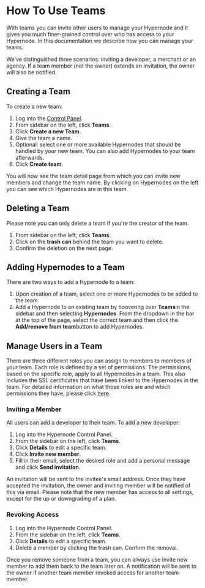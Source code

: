 <!-- source: https://support.hypernode.com/en/services/control-panel/how-to-use-teams/ -->

# How To Use Teams

With teams you can invite other users to manage your Hypernode and it gives you much finer-grained control over who has access to your Hypernode. In this documentation we describe how you can manage your teams.

We’ve distinguished three scenarios: inviting a developer, a merchant or an agency. If a team member (not the owner) extends an invitation, the owner will also be notified.

## Creating a Team

To create a new team:

1. Log into the [Control Panel](https://my.hypernode.com).
1. From sidebar on the left, click **Teams**.
1. Click **Create a new Team**.
1. Give the team a name.
1. Optional: select one or more available Hypernodes that should be handled by your new team. You can also add Hypernodes to your team afterwards.
1. Click **Create team**.

You will now see the team detail page from which you can invite new members and change the team name. By clicking on Hypernodes on the left you can see which Hypernodes are in this team.

## Deleting a Team

Please note you can only delete a team if you're the creator of the team.

1. From sidebar on the left, click **Teams**.
1. Click on the **trash can** behind the team you want to delete.
1. Confirm the deletion on the next page.

## Adding Hypernodes to a Team

There are two ways to add a Hypernode to a team:

1. Upon creation of a team, select one or more Hypernodes to be added to the team.
1. Add a Hypernode to an existing team by hoovering over **Teams**in the sidebar and then selecting **Hypernodes**. From the dropdown in the bar at the top of the page, select the correct team and then click the **Add/remove from team**button to add Hypernodes.

## Manage Users in a Team

There are three different roles you can assign to members to members of your team. Each role is defined by a set of permissions. The permissions, based on the specific role, apply to all Hypernodes in a team. This also includes the SSL certificates that have been linked to the Hypernodes in the team. For detailed information on what those roles are and which permissions they have, please click [here](https://support.hypernode.com/en/services/control-panel/user-roles-and-permissions-on-hypernodes-control-panel).

### Inviting a Member

All users can add a developer to their team. To add a new developer:

1. Log into the Hypernode Control Panel.
1. From the sidebar on the left, click **Teams**.
1. Click **Details** to edit a specific team.
1. Click **Invite new member**.
1. Fill in their email, select the desired role and add a personal message and click **Send invitation**.

An invitation will be sent to the invitee's email address. Once they have accepted the invitation, the owner and inviting member will be notified of this via email. Please note that the new member has access to all settings, except for the up or downgrading of a plan.

### Revoking Access

1. Log into the Hypernode Control Panel.
1. From the sidebar on the left, click **Teams**.
1. Click **Details** to edit a specific team.
1. Delete a member by clicking the trash can. Confirm the removal.

Once you remove someone from a team, you can always use Invite new member to add them back to the team later on. A notification will be sent to the owner if another team member revoked access for another team member.
